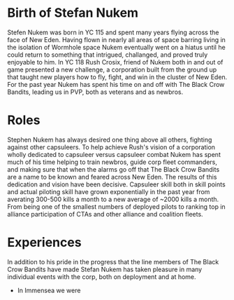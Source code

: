 <!-- TITLE: Stefan Nukem -->
<!-- SUBTITLE: Director of PVP -->

# Birth of Stefan Nukem
   Stefen Nukem was born in YC 115 and spent many years flying across the face of New Eden. Having flown in nearly all areas of space barring living in the isolation of Wormhole space Nukem eventually went on a hiatus until he could return to something that intrigued, challanged, and proved truly enjoyable to him. In YC 118 Rush Crosix, friend of Nukem both in and out of game presented a new challenge, a corporation built from the ground up that taught new players how to fly, fight, and win in the cluster of New Eden. For the past year Nukem has spent his time on and off with The Black Crow Bandits, leading us in PVP, both as veterans and as newbros.
# Roles
Stephen Nukem has always desired one thing above all others, fighting against other capsuleers. To help achieve Rush's vision of a corporation wholly dedicated to capsuleer versus capsuleer combat Nukem has spent much of his time helping to train newbros, guide corp fleet commanders, and making sure that when the alarms go off that The Black Crow Bandits are a name to be known and feared across New Eden. The results of this dedication and vision have been decisive. Capsuleer skill both in skill points and actual piloting skill have grown exponentially in the past year from averating 300-500 kills a month to a new average of ~2000 kills a month. From being one of the smallest numbers of deployed pilots to ranking top in alliance participation of CTAs and other alliance and coalition fleets. 
# Experiences
In addition to his pride in the progress that the line members of The Black Crow Bandits have made Stefan Nukem has taken pleasure in many individual events with the corp, both on deployment and at home.

* In Immensea we were 